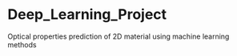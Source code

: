 # Deep_Learning_Project
Optical properties prediction of 2D material using machine learning methods

